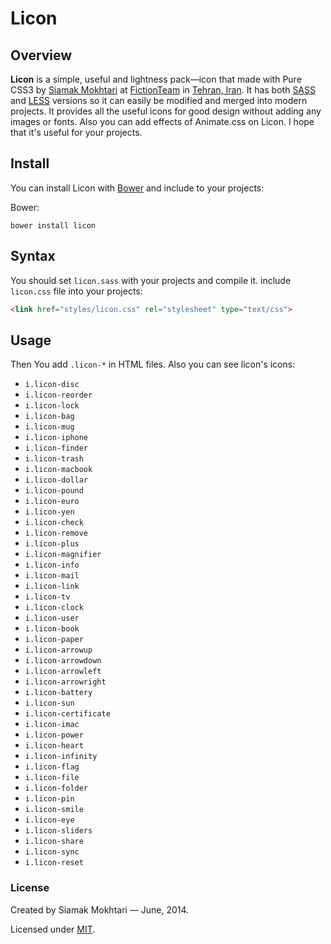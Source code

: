 # Licon

## Overview

**Licon** is a simple, useful and lightness pack—icon that made with Pure CSS3 by [Siamak Mokhtari](http://twitter.com/sia_mac) at [FictionTeam](http://twitter.com/fictionteam) in [Tehran, Iran](http://en.wikipedia.org/wiki/Tehran). It has both [SASS](https://github.com/siamakmokhtari/licon/blob/master/licon.scss) and [LESS](https://github.com/siamakmokhtari/licon/blob/master/licon.less) versions so it can easily be modified and merged into modern projects. It provides all the useful icons for good design without adding any images or fonts. Also you can add effects of Animate.css on Licon. I hope that it's useful for your projects.

## Install
You can install Licon with [Bower](http://bower.io) and include to your projects:

Bower:
```
bower install licon
```

## Syntax

You should set `licon.sass` with your projects and compile it. include `licon.css` file into your projects:

```html
<link href="styles/licon.css" rel="stylesheet" type="text/css">
```

## Usage 

Then You add `.licon-*` in HTML files. Also you can see licon's icons:

* `i.licon-disc`
* `i.licon-reorder`
* `i.licon-lock`
* `i.licon-bag`
* `i.licon-mug`
* `i.licon-iphone`
* `i.licon-finder`
* `i.licon-trash`
* `i.licon-macbook`
* `i.licon-dollar`
* `i.licon-pound`
* `i.licon-euro`
* `i.licon-yen`
* `i.licon-check`
* `i.licon-remove`
* `i.licon-plus`
* `i.licon-magnifier`
* `i.licon-info`
* `i.licon-mail`
* `i.licon-link`
* `i.licon-tv`
* `i.licon-clock`
* `i.licon-user`
* `i.licon-book`
* `i.licon-paper`
* `i.licon-arrowup`
* `i.licon-arrowdown`
* `i.licon-arrowleft`
* `i.licon-arrowright`
* `i.licon-battery`
* `i.licon-sun`
* `i.licon-certificate`
* `i.licon-imac`
* `i.licon-power`
* `i.licon-heart`
* `i.licon-infinity`
* `i.licon-flag`
* `i.licon-file`
* `i.licon-folder`
* `i.licon-pin`
* `i.licon-smile`
* `i.licon-eye`
* `i.licon-sliders`
* `i.licon-share`
* `i.licon-sync`
* `i.licon-reset`

### License

Created by Siamak Mokhtari — June, 2014.

Licensed under [MIT](https://github.com/siamakmokhtari/licon/blob/master/LICENSE).
